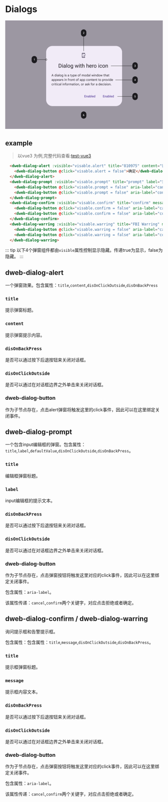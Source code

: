 # Dialogs

<p align="center">
  <img src="./dialogs.png" width="800" alt="dialogs">
</p>

## example

> 以vue3 为例,完整代码查看:[test-vue3](https://github.com/BioforestChain/dweb_browser/tree/main/plugins/demo)

```html
  <dweb-dialog-alert :visible="visable.alert" title="810975" content="密码忘了怎么办？" disOnClickOutside disOnBackPress>
    <dweb-dialog-button @click="visable.alert = false">确定</dweb-dialog-button>
  </dweb-dialog-alert>
  <dweb-dialog-prompt :visible="visable.prompt" title="prompt" label="我是提示文案" defaultValue="扣1送火麒麟" disOnClickOutside disOnBackPress>
    <dweb-dialog-button @click="visable.prompt = false" aria-label="cancel">拒绝</dweb-dialog-button>
    <dweb-dialog-button @click="visable.prompt = false" aria-label="confirm">11111111</dweb-dialog-button>
  </dweb-dialog-prompt>
  <dweb-dialog-confirm :visible="visable.confirm" title="confirm" message="南水北调" disOnClickOutside disOnBackPress>
    <dweb-dialog-button @click="visable.confirm = false" aria-label="cancel">No</dweb-dialog-button>
    <dweb-dialog-button @click="visable.confirm = false" aria-label="confirm">ok</dweb-dialog-button>
  </dweb-dialog-confirm>
  <dweb-dialog-warring :visible="visable.warring" title="FBI Warring" message="FBI open the door">
    <dweb-dialog-button @click="visable.warring = false" aria-label="cancel">No</dweb-dialog-button>
    <dweb-dialog-button @click="visable.warring = false" aria-label="confirm">ok</dweb-dialog-button>
  </dweb-dialog-warring>
```

::: tip
以下4个弹窗组件都由`visible`属性控制显示隐藏。传递true为显示，false为隐藏。
:::

## dweb-dialog-alert

一个弹窗效果。包含属性：`title`,`content`,`disOnClickOutside`,`disOnBackPress`

### `title`

提示弹窗标题。

### `content`

提示弹窗提示内容。

### `disOnBackPress`

是否可以通过按下后退按钮来关闭对话框。

### `disOnClickOutside`

是否可以通过在对话框边界之外单击来关闭对话框。

### dweb-dialog-button

作为子节点存在，点击alert弹窗将触发这里的click事件，因此可以在这里绑定关闭事件。

## dweb-dialog-prompt

一个包含input编辑框的弹窗。包含属性：`title`,`label`,`defaultValue`,`disOnClickOutside`,`disOnBackPress`。

### `title`

编辑框弹窗标题。

### `label`

input编辑框的提示文本。

### `disOnBackPress`

是否可以通过按下后退按钮来关闭对话框。

### `disOnClickOutside`

是否可以通过在对话框边界之外单击来关闭对话框。

### dweb-dialog-button

作为子节点存在，点击弹窗按钮将触发这里对应的click事件，因此可以在这里绑定关闭事件。

包含属性：`aria-label`。

该属性传递：`cancel`,`confirm`两个关键字，对应点击拒绝或者确定。

## dweb-dialog-confirm / dweb-dialog-warring

询问提示框和告警提示框。

包含属性：包含属性：`title`,`message`,`disOnClickOutside`,`disOnBackPress`。

### `title`

提示框弹窗标题。

### `message`

提示框内容文本。

### `disOnBackPress`

是否可以通过按下后退按钮来关闭对话框。

### `disOnClickOutside`

是否可以通过在对话框边界之外单击来关闭对话框。

### dweb-dialog-button

作为子节点存在，点击弹窗按钮将触发这里对应的click事件，因此可以在这里绑定关闭事件。

包含属性：`aria-label`。

该属性传递：`cancel`,`confirm`两个关键字，对应点击拒绝或者确定。


